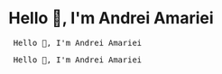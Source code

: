 
<pre>                                          </pre>                                              <h1> Hello 👋, I'm Andrei Amariei </h1> </pre>
 
<pre> Hello 👋, I'm Andrei Amariei </pre>
  
<pre> Hello 👋, I'm Andrei Amariei </pre>
